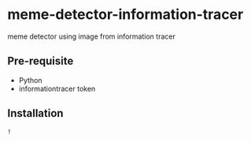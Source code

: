 # meme-detector-information-tracer
meme detector using image from information tracer
## Pre-requisite
* Python
* informationtracer token

## Installation
```
!
```

